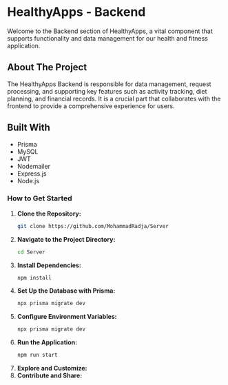 # HealthyApps - Backend
Welcome to the Backend section of HealthyApps, a vital component that supports functionality and data management for our health and fitness application.

## About The Project
The HealthyApps Backend is responsible for data management, request processing, and supporting key features such as activity tracking, diet planning, and financial records. It is a crucial part that collaborates with the frontend to provide a comprehensive experience for users.

## Built With
- Prisma
- MySQL
- JWT
- Nodemailer
- Express.js
- Node.js


### How to Get Started
1. **Clone the Repository:**
   ```bash
   git clone https://github.com/MohammadRadja/Server
2. **Navigate to the Project Directory:**
   ```bash
   cd Server
3. **Install Dependencies:**
   ```bash
   npm install
4. **Set Up the Database with Prisma:**
   ```bash
   npx prisma migrate dev
5. **Configure Environment Variables:**
   ```bash
   npx prisma migrate dev  
6. **Run the Application:**
   ```bash
   npm run start
7. **Explore and Customize:**
8. **Contribute and Share:**
